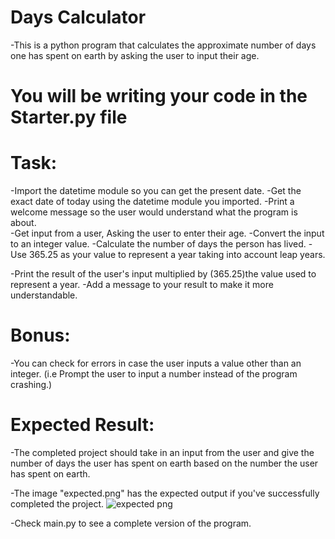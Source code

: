 # Days Calculator
-This is a python program that calculates the approximate number of days one has spent on earth by asking the user to input their age. 
# You will be writing your code in the Starter.py file
# Task:
-Import the datetime module so you can get the present date.
-Get the exact date of today using the datetime module you imported.
-Print a welcome message so the user would understand what the program is about.<br>
-Get input from a user, Asking the user to enter their age.
-Convert the input to an integer value.
-Calculate the number of days the person has lived.
-Use 365.25 as your value to represent a year  taking into account leap years.

-Print the result of the user's input multiplied by (365.25)the value used to represent a year.
-Add a message to your result to make it more understandable.

# Bonus:
-You can check for errors in case the user inputs a value other than an integer. (i.e Prompt the user to input a number instead of the program crashing.)
# Expected Result:
-The completed project should take in an input from the user and give the number of days the user has spent on earth based on the number the user has spent on earth.

-The image "expected.png" has the expected output if you've successfully completed the project.
![expected png](https://user-images.githubusercontent.com/105069210/224453523-c70ed54f-f491-4517-b897-081588e4a117.png)

-Check main.py to see a complete version of the program.
